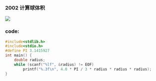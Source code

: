 ### 2002 计算球体积

![](https://wcowboy-1258563652.cos.ap-chengdu.myqcloud.com/img/2002%20%E8%AE%A1%E7%AE%97%E7%90%83%E4%BD%93%E7%A7%AF.png)

### code:

```c
#include<stdlib.h>
#include<stdio.h>
#define PI 3.1415927
int main() {
	double radius;
	while (scanf("%lf", &radius) != EOF)
		printf("%.3f\n", 4.0 * PI / 3 * radius * radius * radius);
}
```

